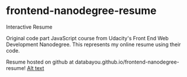 # frontend-nanodegree-resume
Interactive Resume

Original code part JavaScript course from Udacity's Front End Web Development Nanodegree. This represents my online 
resume using their code.

Resume hosted on github at databayou.github.io/frontend-nanodegree-resume!
[Alt text](/databayou/frontend-nanodegree-resume/images/Resume_Luz.png?raw=true "Databayou Resume")
